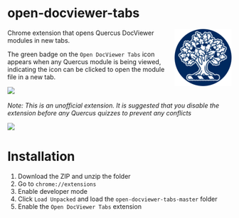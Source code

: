 # open-docviewer-tabs
<img src=assets/icon.png align=right>

Chrome extension that opens Quercus DocViewer modules in new tabs.

The green badge  on the `Open DocViewer Tabs` icon appears when any Quercus module is being viewed, indicating the icon can be clicked to open the module file in a new tab. 

<img src=https://i.imgur.com/k7n9WzK.png>

<i>Note: This is an unofficial extension. It is suggested that you disable the extension before any Quercus quizzes to prevent any conflicts</i>

<img src=https://i.imgur.com/2hnTz5N.gif>

# Installation
1. Download the ZIP and unzip the folder
2. Go to `chrome://extensions`
3. Enable developer mode
4. Click `Load Unpacked` and load the `open-docviewer-tabs-master` folder
5. Enable the `Open DocViewer Tabs` extension
